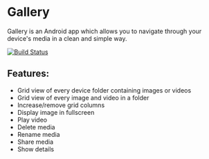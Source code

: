 
# Gallery

Gallery is an Android app which allows you to navigate through your device's media in a clean and simple way.

[![Build Status](https://travis-ci.org/systemallica/Gallery.svg?branch=master)](https://travis-ci.org/systemallica/Gallery)

## Features:

* Grid view of every device folder containing images or videos
* Grid view of every image and video in a folder
* Increase/remove grid columns
* Display image in fullscreen
* Play video
* Delete media
* Rename media
* Share media
* Show details
